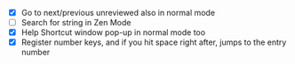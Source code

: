 - [x] Go to next/previous unreviewed also in normal mode
- [ ] Search for string in Zen Mode
- [x] Help Shortcut window pop-up in normal mode too
- [x] Register number keys, and if you hit space right after, jumps to the entry number
